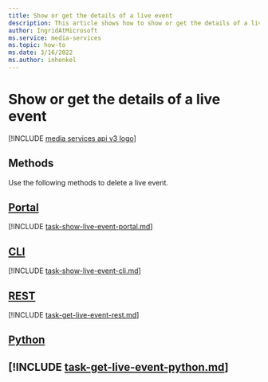 ```yaml
---
title: Show or get the details of a live event
description: This article shows how to show or get the details of a live event.
author: IngridAtMicrosoft
ms.service: media-services
ms.topic: how-to
ms.date: 3/16/2022
ms.author: inhenkel
---
```


# Show or get the details of a live event

[!INCLUDE [media services api v3 logo](./includes/v3-hr.md)]

## Methods

Use the following methods to delete a live event.

## [Portal](#tab/portal/)

[!INCLUDE [task-show-live-event-portal.md](./includes/task-show-live-event-portal.md)]

## [CLI](#tab/cli/)

[!INCLUDE [task-show-live-event-cli.md](./includes/task-show-live-event-cli.md)]

## [REST](#tab/rest/)

[!INCLUDE [task-get-live-event-rest.md](./includes/task-get-live-event-rest.md)]

## [Python](#tab/python/)

[!INCLUDE [task-get-live-event-python.md](./includes/task-get-live-event-python.md)]
---
